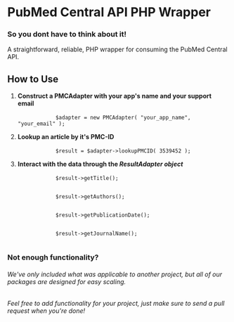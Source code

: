 PubMed Central API PHP Wrapper
=========================

<h3>So you dont have to think about it!</h3>
A straightforward, reliable, PHP wrapper for consuming the PubMed Central API.

How to Use
--------
<ol>
    <li><strong>Construct a PMCAdapter with your app's name and your support email</strong>
        <br/>
        <code>
            $adapter = new PMCAdapter( "your_app_name", "your_email" );
        </code>
    </li>
    <li><strong>Lookup an article by it's PMC-ID</strong>
        <br/>
        <code>
            $result = $adapter->lookupPMCID( 3539452 );
        </code>
    </li>
    <li><strong>Interact with the data through the <em>ResultAdapter object</em></strong>
        <br/>
        <code>
            $result->getTitle();
            <br/>
            $result->getAuthors();
            <br/>
            $result->getPublicationDate();
            <br/>
            $result->getJournalName();
        </code>
    </li>
</ol>

<h3> Not enough functionality? </h3>
<h6> We've only included what was applicable to another project, but all of our
packages are designed for easy scaling.</h6>

<h6> Feel free to add functionality for your project, just make sure to
send a pull request when you're done! </h6>